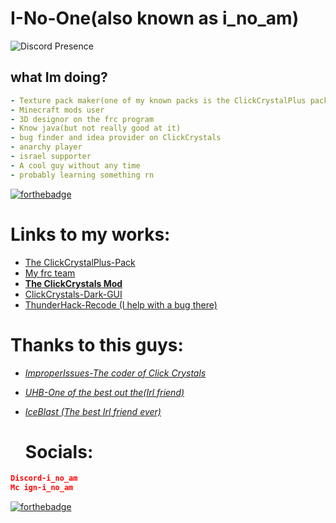 # I-No-One(also known as i_no_am)
![Discord Presence](https://lanyard.cnrad.dev/api/1051897115447660697?bg=007519&showDisplayName=true&borderRadius=55px&idleMessage=CC%20Plus+V3+Pack%20Is%20Coming%20Soon!&theme=dark&hideTimestamp=true)
## what Im doing?
```yml
- Texture pack maker(one of my known packs is the ClickCrystalPlus pack)
- Minecraft mods user
- 3D designor on the frc program
- Know java(but not really good at it)
- bug finder and idea provider on ClickCrystals
- anarchy player
- israel supporter
- A cool guy without any time
- probably learning something rn
```
[![forthebadge](https://forthebadge.com/images/badges/fixed-bugs.svg)](https://forthebadge.com)
# Links to my works:
- [The ClickCrystalPlus-Pack](https://modrinth.com/resourcepack/clickcrystalplus-pack)
- [My frc team](https://excaliburfrc.github.io/)
- [**The ClickCrystals Mod**](https://github.com/ItziSpyder/ClickCrystals)
- [ClickCrystals-Dark-GUI](https://github.com/I-No-oNe/ClickCrystals-Dark-GUI)
- [ThunderHack-Recode (I help with a bug there)](https://github.com/Pan4ur/ThunderHack-Recode)
# Thanks to this guys:
-  [*ImproperIssues-The coder of Click Crystals*](https://github.com/ItziSpyder)
- [*UHB-One of the best out the(Irl friend)*](https://github.com/hb217)
- [*IceBlast (The best Irl friend ever)*](https://discord.com/users/918580693360050206)
  
  # Socials:
```json
Discord-i_no_am
Mc ign-i_no_am
```  
[![forthebadge](https://forthebadge.com/images/badges/winter-is-coming.svg)](https://forthebadge.com)

